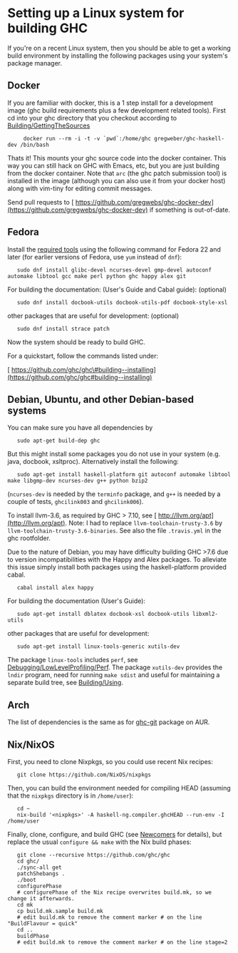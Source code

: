 


# Setting up a Linux system for building GHC



If you're on a recent Linux system, then you should be able to get a working build environment by installing the following packages using your system's package manager.


## Docker



If you are familiar with docker, this is a 1 step install for a development image (ghc build requirements plus a few development related tools).
First cd into your ghc directory that you checkout according to [Building/GettingTheSources](building/getting-the-sources)


```wiki
     docker run --rm -i -t -v `pwd`:/home/ghc gregweber/ghc-haskell-dev /bin/bash
```


Thats it!
This mounts your ghc source code into the docker container.
This way you can still hack on GHC with Emacs, etc, but you are just building from the docker container.
Note that `arc` (the ghc patch submission tool) is installed in the image (although you can also use it from your docker host) along with vim-tiny for editing commit messages.



Send pull requests to [
https://github.com/gregwebs/ghc-docker-dev](https://github.com/gregwebs/ghc-docker-dev) if something is out-of-date.


## Fedora



Install the [
required tools](https://ghc.haskell.org/trac/ghc/wiki/Building/Preparation/Tools) using the following command for Fedora 22 and later (for earlier versions of Fedora, use `yum` instead of `dnf`):


```wiki
   sudo dnf install glibc-devel ncurses-devel gmp-devel autoconf automake libtool gcc make perl python ghc happy alex git
```


For building the documentation: (User's Guide and Cabal guide):
(optional)


```wiki
   sudo dnf install docbook-utils docbook-utils-pdf docbook-style-xsl
```


other  packages that are useful for development:
(optional)


```wiki
   sudo dnf install strace patch
```


Now the system should be ready to build GHC.



For a quickstart, follow the commands listed under:



[
https://github.com/ghc/ghc\#building--installing](https://github.com/ghc/ghc#building--installing)


## Debian, Ubuntu, and other Debian-based systems



You can make sure you have all dependencies by


```wiki
   sudo apt-get build-dep ghc
```


But this might install some packages you do not use in your system (e.g. java, docbook, xsltproc).  Alternatively install the following:


```wiki
   sudo apt-get install haskell-platform git autoconf automake libtool make libgmp-dev ncurses-dev g++ python bzip2
```


(`ncurses-dev` is needed by the `terminfo` package, and `g++` is needed by a couple of tests, `ghcilink003` and `ghcilink006`).



To install llvm-3.6, as required by GHC \> 7.10, see [
http://llvm.org/apt](http://llvm.org/apt). Note: I had to replace `llvm-toolchain-trusty-3.6` by `llvm-toolchain-trusty-3.6-binaries`. See also the file `.travis.yml` in the ghc rootfolder.



Due to the nature of Debian, you may have difficulty building GHC \>7.6 due to version incompatibilities with the Happy and Alex packages.  To alleviate this issue simply install both packages using the haskell-platform provided cabal.


```wiki
   cabal install alex happy
```


For building the documentation (User's Guide):


```wiki
   sudo apt-get install dblatex docbook-xsl docbook-utils libxml2-utils
```


other packages that are useful for development:


```wiki
   sudo apt-get install linux-tools-generic xutils-dev
```


The package `linux-tools` includes `perf`, see [Debugging/LowLevelProfiling/Perf](debugging/low-level-profiling/perf). The package `xutils-dev` provides the `lndir` program, need for running `make sdist` and useful for maintaining a separate build tree, see [Building/Using](building/using).


## Arch



The list of dependencies is the same as for [
ghc-git](https://aur.archlinux.org/packages/ghc-git/) package on AUR.


## Nix/NixOS



First, you need to clone Nixpkgs, so you could use recent Nix recipes:


```wiki
   git clone https://github.com/NixOS/nixpkgs  
```


Then, you can build the environment needed for compiling HEAD (assuming that the `nixpkgs` directory is in `/home/user`):


```wiki
   cd ~
   nix-build '<nixpkgs>' -A haskell-ng.compiler.ghcHEAD --run-env -I /home/user
```


Finally, clone, configure, and build GHC (see [Newcomers](newcomers) for details), but replace the usual `configure && make` with the Nix build phases:


```wiki
   git clone --recursive https://github.com/ghc/ghc
   cd ghc/
   ./sync-all get
   patchShebangs .
   ./boot
   configurePhase
   # configurePhase of the Nix recipe overwrites build.mk, so we change it afterwards.
   cd mk
   cp build.mk.sample build.mk
   # edit build.mk to remove the comment marker # on the line "BuildFlavour = quick"
   cd ..
   buildPhase
   # edit build.mk to remove the comment marker # on the line stage=2
```